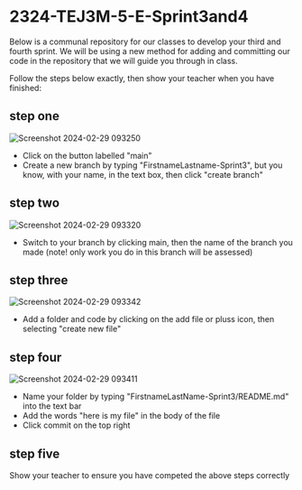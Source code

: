# 2324-TEJ3M-5-E-Sprint3and4
Below is a communal repository for our classes to develop your third and fourth sprint. We will be using a new method for adding and committing our code in the repository that we will guide you through in class.

Follow the steps below exactly, then show your teacher when you have finished:

## step one
![Screenshot 2024-02-29 093250](https://github.com/StAndrewsCollege/2324-TEJ3M-5-E-Sprint3and4/assets/149187329/0a0a904e-2357-4ed9-aad8-60ea0b143e57)
- Click on the button labelled "main"
- Create a new branch by typing "FirstnameLastname-Sprint3", but you know, with your name, in the text box, then click "create branch"

## step two
![Screenshot 2024-02-29 093320](https://github.com/StAndrewsCollege/2324-TEJ3M-5-E-Sprint3and4/assets/149187329/88b48df4-2c3a-4abe-81ad-e3529f258405)
- Switch to your branch by clicking main, then the name of the branch you made (note! only work you do in this branch will be assessed)

## step three
![Screenshot 2024-02-29 093342](https://github.com/StAndrewsCollege/2324-TEJ3M-5-E-Sprint3and4/assets/149187329/3a2ec6cb-e547-465d-9d44-61e185e40067)
- Add a folder and code by clicking on the add file or pluss icon, then selecting "create new file"

## step four
![Screenshot 2024-02-29 093411](https://github.com/StAndrewsCollege/2324-TEJ3M-5-E-Sprint3and4/assets/149187329/4822cc1f-43ab-4873-9219-066d7ae6c27e)
- Name your folder by typing "FirstnameLastName-Sprint3/README.md" into the text bar
- Add the words "here is my file" in the body of the file
- Click commit on the top right

## step five
Show your teacher to ensure you have competed the above steps correctly
